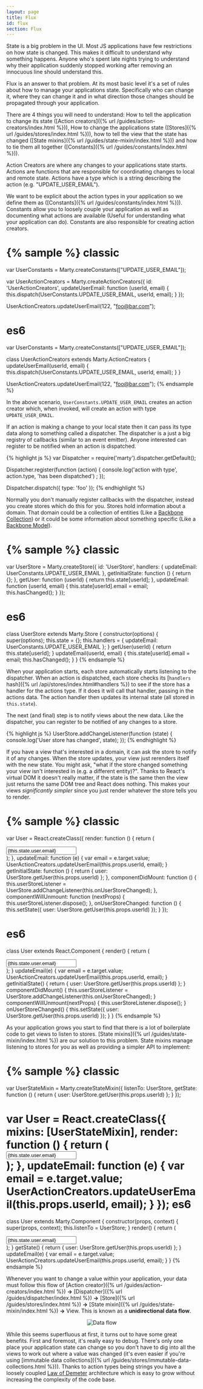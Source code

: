 ```yaml
---
layout: page
title: Flux
id: flux
section: Flux
---
```


State is a big problem in the UI. Most JS applications have few restrictions on how state is changed. This makes it difficult to understand why something happens. Anyone who's spent late nights trying to understand why their application suddenly stopped working after removing an innocuous line should understand this.

Flux is an answer to that problem. At its most basic level it's a set of rules about how to manage your applications state. Specifically who can change it, where they can change it and in what direction those changes should be propagated through your application.

There are 4 things you will need to understand: How to tell the application to change its state ([Action creators]({% url /guides/action-creators/index.html %})), How to change the applications state ([Stores]({% url /guides/stores/index.html %})), how to tell the view that the state has changed ([State mixins]({% url /guides/state-mixin/index.html %})) and how to tie them all together ([Constants]({% url /guides/constants/index.html %})).

Action Creators are where any changes to your applications state starts. Actions are functions that are responsible for coordinating changes to local and remote state. Actions have a type which is a string describing the action (e.g. "UPDATE\_USER_EMAIL").

We want to be explicit about the action types in your application so we define them as ([Constants]({% url /guides/constants/index.html %})). Constants allow you to loosely couple your application as well as documenting what actions are available (Useful for understanding what your application can do). Constants are also responsible for creating action creators.

{% sample %}
classic
=======
var UserConstants = Marty.createConstants(["UPDATE_USER_EMAIL"]);

var UserActionCreators = Marty.createActionCreators({
  id: 'UserActionCreators',
  updateUserEmail: function (userId, email) {
    this.dispatch(UserConstants.UPDATE_USER_EMAIL, userId, email);
  }
});

UserActionCreators.updateUserEmail(122, "foo@bar.com");

es6
===
var UserConstants = Marty.createConstants(["UPDATE_USER_EMAIL"]);

class UserActionCreators extends Marty.ActionCreators {
  updateUserEmail(userId, email) {
    this.dispatch(UserConstants.UPDATE_USER_EMAIL, userId, email);
  }
}

UserActionCreators.updateUserEmail(122, "foo@bar.com");
{% endsample %}

In the above scenario, ``UserConstants.UPDATE_USER_EMAIL`` creates an action creator which, when invoked, will create an action with type `UPDATE_USER_EMAIL`.

If an action is making a change to your local state then it can pass its type data along to something called a dispatcher. The dispatcher is a just a big registry of callbacks (similar to an event emitter). Anyone interested can register to be notified when an action is dispatched.

{% highlight js %}
var Dispatcher = require('marty').dispatcher.getDefault();

Dispatcher.register(function (action) {
  console.log('action with type', action.type, 'has been dispatched') ;
});

Dispatcher.dispatch({
  type: 'foo'
});
{% endhighlight %}

Normally you don't manually register callbacks with the dispatcher, instead you create stores which do this for you. Stores hold information about a domain. That domain could be a collection of entities (Like a [Backbone Collection](http://backbonejs.org/#Collection)) or it could be some information about something specific (Like a [Backbone Model](http://backbonejs.org/#Model)).

{% sample %}
classic
=======
var UserStore = Marty.createStore({
  id: 'UserStore',
  handlers: {
    updateEmail: UserConstants.UPDATE_USER_EMAIL
  },
  getInitialState: function () {
    return {};
  },
  getUser: function (userId) {
    return this.state[userId];
  },
  updateEmail: function (userId, email) {
    this.state[userId].email = email;
    this.hasChanged();
  }
});

es6
===
class UserStore extends Marty.Store {
  constructor(options) {
    super(options);
    this.state = {};
    this.handlers = {
      updateEmail: UserConstants.UPDATE_USER_EMAIL
    };
  }
  getUser(userId) {
    return this.state[userId];
  }
  updateEmail(userId, email) {
    this.state[userId].email = email;
    this.hasChanged();
  }
}
{% endsample %}

When your application starts, each store automatically starts listening to the dispatcher. When an action is dispatched, each store checks its [``handlers`` hash]({% url /api/stores/index.html#handlers %}) to see if the store has a handler for the actions type. If it does it will call that handler, passing in the actions data. The action handler then updates its internal state (all stored in ``this.state``).

The next (and final) step is to notify views about the new data. Like the dispatcher, you can register to be notified of any changes to a store.

{% highlight js %}
UserStore.addChangeListener(function (state) {
  console.log('User store has changed', state);
});
{% endhighlight %}

If you have a view that's interested in a domain, it can ask the store to notify it of any changes. When the store updates, your view just rerenders itself with the new state. You might ask, "what if the store changed something your view isn't interested in (e.g. a different entity)?". Thanks to React's virtual DOM it doesn't really matter, if the state is the same then the view just returns the same DOM tree and React does nothing. This makes your views *significantly simpler* since you just render whatever the store tells you to render.

{% sample %}
classic
=======
var User = React.createClass({
  render: function () {
    return (
      <div className="user">
        <input type="text"
               onChange={this.updateEmail}
               value={this.state.user.email}></input>
      </div>
    );
  },
  updateEmail: function (e) {
    var email = e.target.value;
    UserActionCreators.updateUserEmail(this.props.userId, email);
  }
  getInitialState: function () {
    return {
      user: UserStore.getUser(this.props.userId)
    };
  },
  componentDidMount: function () {
    this.userStoreListener = UserStore.addChangeListener(this.onUserStoreChanged);
  },
  componentWillUnmount: function (nextProps) {
    this.userStoreListener.dispose();
  },
  onUserStoreChanged: function () {
    this.setState({
      user: UserStore.getUser(this.props.userId)
    });
  }
});

es6
===
class User extends React.Component {
  render() {
    return (
      <div className="user">
        <input type="text"
               onChange={this.updateEmail}
               value={this.state.user.email}></input>
      </div>
    );
  }
  updateEmail(e) {
    var email = e.target.value;
    UserActionCreators.updateUserEmail(this.props.userId, email);
  }
  getInitialState() {
    return {
      user: UserStore.getUser(this.props.userId)
    };
  }
  componentDidMount() {
    this.userStoreListener = UserStore.addChangeListener(this.onUserStoreChanged);
  }
  componentWillUnmount(nextProps) {
    this.userStoreListener.dispose();
  }
  onUserStoreChanged() {
    this.setState({
      user: UserStore.getUser(this.props.userId)
    });
  }
}
{% endsample %}

As your application grows you start to find that there is a lot of boilerplate code to get views to listen to stores. [State mixins]({% url /guides/state-mixin/index.html %}) are our solution to this problem. State mixins manage listening to stores for you as well as providing a simpler API to implement:

{% sample %}
classic
=======
var UserStateMixin = Marty.createStateMixin({
  listenTo: UserStore,
  getState: function () {
    return {
      user: UserStore.getUser(this.props.userId)
    };
  }
});

var User = React.createClass({
  mixins: [UserStateMixin],
  render: function () {
    return (
      <div className="user">
        <input type="text"
               onChange={this.updateEmail}
               value={this.state.user.email}></input>
      </div>
    );
  },
  updateEmail: function (e) {
    var email = e.target.value;
    UserActionCreators.updateUserEmail(this.props.userId, email);
  }
});
es6
===
class User extends Marty.Component {
  constructor(props, context) {
    super(props, context);
    this.listenTo = UserStore;
  }
  render() {
    return (
      <div className="user">
        <input type="text"
               onChange={this.updateEmail}
               value={this.state.user.email}></input>
      </div>
    );
  }
  getState() {
    return {
      user: UserStore.getUser(this.props.userId)
    };
  }
  updateEmail(e) {
    var email = e.target.value;
    UserActionCreators.updateUserEmail(this.props.userId, email);
  }
}
{% endsample %}

Whenever you want to change a value within your application, your data must follow this flow of [Action creator]({% url /guides/action-creators/index.html %}) **->** [Dispatcher]({% url /guides/dispatcher/index.html %}) **->** [Store]({% url /guides/stores/index.html %}) **->** [State mixin]({% url /guides/state-mixin/index.html %}) **->** View. This is known as a **unidirectional data flow**.

<center>
  <img src="{% url /img/data-flow.png %}" alt="Data flow"/>
</center>

While this seems superfluous at first, it turns out to have some great benefits. First and foremost, it's really easy to debug. There's only one place your application state can change so you don't have to dig into all the views to work out where a value was changed (it's even easier if you're using [immutable data collections]({% url /guides/stores/immutable-data-collections.html %})). Thanks to action types being strings you have a loosely coupled [Law of Demeter](http://en.wikipedia.org/wiki/Law_of_Demeter) architecture which is easy to grow without increasing the complexity of the code base.
